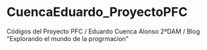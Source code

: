 # CuencaEduardo_ProyectoPFC
Códigos del Proyecto PFC / Eduardo Cuenca Alonso 2ºDAM / Blog "Explorando el mundo de la progrmacion"
